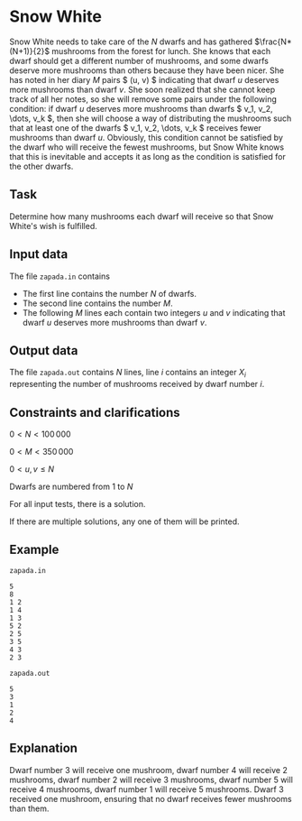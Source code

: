 # Snow White

Snow White needs to take care of the $N$ dwarfs and has gathered $\frac{N*(N+1)}{2}$ mushrooms from the forest for lunch. She knows that each dwarf should get a different number of mushrooms, and some dwarfs deserve more mushrooms than others because they have been nicer. She has noted in her diary $M$ pairs $ (u, v) $ indicating that dwarf $u$ deserves more mushrooms than dwarf $v$. She soon realized that she cannot keep track of all her notes, so she will remove some pairs under the following condition: if dwarf $u$ deserves more mushrooms than dwarfs $ v_1, v_2, \dots, v_k $, then she will choose a way of distributing the mushrooms such that at least one of the dwarfs $ v_1, v_2, \dots, v_k $ receives fewer mushrooms than dwarf $u$. Obviously, this condition cannot be satisfied by the dwarf who will receive the fewest mushrooms, but Snow White knows that this is inevitable and accepts it as long as the condition is satisfied for the other dwarfs.

## Task

Determine how many mushrooms each dwarf will receive so that Snow White's wish is fulfilled.

## Input data

The file `zapada.in` contains

- The first line contains the number $N$ of dwarfs.
- The second line contains the number $M$.
- The following $M$ lines each contain two integers $u$ and $v$ indicating that dwarf $u$ deserves more mushrooms than dwarf $v$. 

## Output data

The file `zapada.out` contains $N$ lines, line $i$ contains an integer $X_i$ representing the number of mushrooms received by dwarf number $i$.

## Constraints and clarifications

$0 < N < 100\,000$

$0 < M < 350\,000$

$0 < u, v \leq N$

Dwarfs are numbered from 1 to $N$

For all input tests, there is a solution.

If there are multiple solutions, any one of them will be printed.

## Example

`zapada.in`
```
5
8
1 2
1 4
1 3
5 2
2 5
3 5
4 3
2 3
```

`zapada.out`
```
5
3
1
2
4
```

## Explanation

Dwarf number 3 will receive one mushroom, dwarf number 4 will receive 2 mushrooms, dwarf number 2 will receive 3 mushrooms, dwarf number 5 will receive 4 mushrooms, dwarf number 1 will receive 5 mushrooms. Dwarf 3 received one mushroom, ensuring that no dwarf receives fewer mushrooms than them.